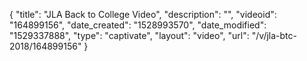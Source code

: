 {
    "title": "JLA Back to College Video",
    "description": "",
    "videoid": "164899156",
    "date_created": "1528993570",
    "date_modified": "1529337888",
    "type": "captivate",
    "layout": "video",
    "url": "\/v\/jla-btc-2018\/164899156"
}